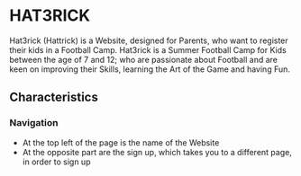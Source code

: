 # HAT3RICK
Hat3rick (Hattrick) is a Website, designed for Parents, who want to register their kids in a Football Camp.
Hat3rick is a Summer Football Camp for Kids between the age of 7 and 12; who are passionate about Football and are keen on improving their Skills, learning the Art of the Game and having Fun.
## Characteristics
###  Navigation
- At the top left of the page is the name of the Website 
- At the opposite part are the sign up, which takes you to a different page, in order to sign up 



